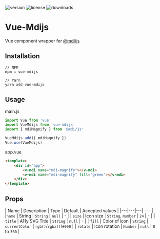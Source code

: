![version](https://img.shields.io/npm/v/vue-mdijs) ![license](https://img.shields.io/npm/l/vue-mdijs) ![downloads](https://img.shields.io/npm/dw/vue-mdijs)

# Vue-Mdijs
Vue component wrapper for [@mdi/js](https://www.npmjs.com/package/@mdi/js)

## Installation
```
// NPM
npm i vue-mdijs

// Yarn
yarn add vue-mdijs
```

## Usage
main.js
```js
import Vue from 'vue'
import VueMdijs from 'vue-mdijs'
import { mdiMagnify } from '@mdi/js'

VueMdijs.add({ mdiMagnify })
Vue.use(VueMdijs)
```
app.vue
```html
<template>
    <div id="app">
        <v-mdi name="mdi-magnify"></v-mdi>
        <v-mdi name="mdi-magnify" fill="green"></v-mdi>
    </div>
</template>
```

## Props

|  Name | Description | Type | Default | Accepted values |
|---|---|---| --- |
|`name`  | String  | `String` | `null`  | - |
|  `size` | Icon size  | `String`, `Number` | `24` | - |
| `title` | A11y SVG Title | `String` | `null` | - |
| `fill` | Color of icon | `String` | `currentColor` | `rgb()`/`rgba()`/`#000` |
| `rotate` | Icon rotation | `Number` | `null` | `0` to `360` |